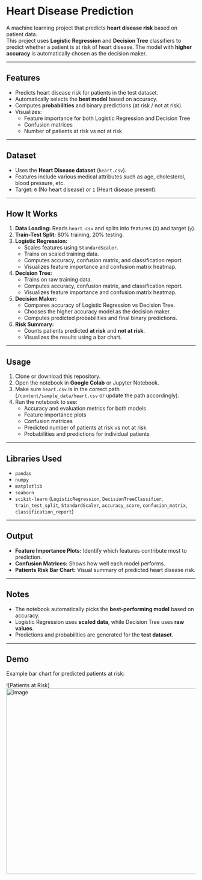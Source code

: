 # Heart Disease Prediction

A machine learning project that predicts **heart disease risk** based on patient data.  
This project uses **Logistic Regression** and **Decision Tree** classifiers to predict whether a patient is at risk of heart disease. The model with **higher accuracy** is automatically chosen as the decision maker.

---

## Features

- Predicts heart disease risk for patients in the test dataset.
- Automatically selects the **best model** based on accuracy.
- Computes **probabilities** and binary predictions (at risk / not at risk).
- Visualizes:
  - Feature importance for both Logistic Regression and Decision Tree
  - Confusion matrices
  - Number of patients at risk vs not at risk

---

## Dataset

- Uses the **Heart Disease dataset** (`heart.csv`).
- Features include various medical attributes such as age, cholesterol, blood pressure, etc.
- Target: `0` (No heart disease) or `1` (Heart disease present).

---

## How It Works

1. **Data Loading:** Reads `heart.csv` and splits into features (`X`) and target (`y`).
2. **Train-Test Split:** 80% training, 20% testing.
3. **Logistic Regression:**
   - Scales features using `StandardScaler`.
   - Trains on scaled training data.
   - Computes accuracy, confusion matrix, and classification report.
   - Visualizes feature importance and confusion matrix heatmap.
4. **Decision Tree:**
   - Trains on raw training data.
   - Computes accuracy, confusion matrix, and classification report.
   - Visualizes feature importance and confusion matrix heatmap.
5. **Decision Maker:**
   - Compares accuracy of Logistic Regression vs Decision Tree.
   - Chooses the higher accuracy model as the decision maker.
   - Computes predicted probabilities and final binary predictions.
6. **Risk Summary:**
   - Counts patients predicted **at risk** and **not at risk**.
   - Visualizes the results using a bar chart.

---

## Usage

1. Clone or download this repository.
2. Open the notebook in **Google Colab** or Jupyter Notebook.
3. Make sure `heart.csv` is in the correct path (`/content/sample_data/heart.csv` or update the path accordingly).
4. Run the notebook to see:
   - Accuracy and evaluation metrics for both models
   - Feature importance plots
   - Confusion matrices
   - Predicted number of patients at risk vs not at risk
   - Probabilities and predictions for individual patients

---

## Libraries Used

- `pandas`
- `numpy`
- `matplotlib`
- `seaborn`
- `scikit-learn` (`LogisticRegression`, `DecisionTreeClassifier`, `train_test_split`, `StandardScaler`, `accuracy_score`, `confusion_matrix`, `classification_report`)

---

## Output

- **Feature Importance Plots:** Identify which features contribute most to prediction.  
- **Confusion Matrices:** Shows how well each model performs.  
- **Patients Risk Bar Chart:** Visual summary of predicted heart disease risk.  

---

## Notes

- The notebook automatically picks the **best-performing model** based on accuracy.  
- Logistic Regression uses **scaled data**, while Decision Tree uses **raw values**.  
- Predictions and probabilities are generated for the **test dataset**.  

---

## Demo

Example bar chart for predicted patients at risk:

![Patients at Risk]<img width="671" height="493" alt="image" src="https://github.com/user-attachments/assets/e3bd114b-7c77-4aef-aa3f-911d02128f31" />


